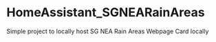 # HomeAssistant_SGNEARainAreas
Simple project to locally host SG NEA Rain Areas Webpage Card locally
